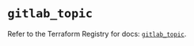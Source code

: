 # `gitlab_topic`

Refer to the Terraform Registry for docs: [`gitlab_topic`](https://registry.terraform.io/providers/gitlabhq/gitlab/16.10.0/docs/resources/topic).
